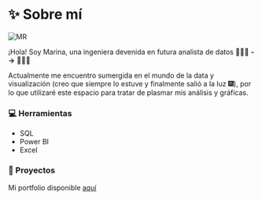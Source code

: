 # ✨ Sobre mí
![MR](https://github.com/marina-95/marina-95/assets/144913530/82874df9-747b-4c12-9b0b-ce6d4e584c22)

¡Hola! Soy Marina, una ingeniera devenida en futura analista de datos 👷🏻‍♀️ **-->** 👩🏻‍💻

Actualmente me encuentro sumergida en el mundo de la data y visualización (creo que siempre lo estuve y finalmente salió a la luz 🎆), por lo que utilizaré este espacio para tratar de plasmar mis análisis y gráficas.

### 💻 Herramientas
- SQL
- Power BI
- Excel

### 💼 Proyectos
Mi portfolio disponible [aquí](https://github.com/marina-95/Portfolio) 
